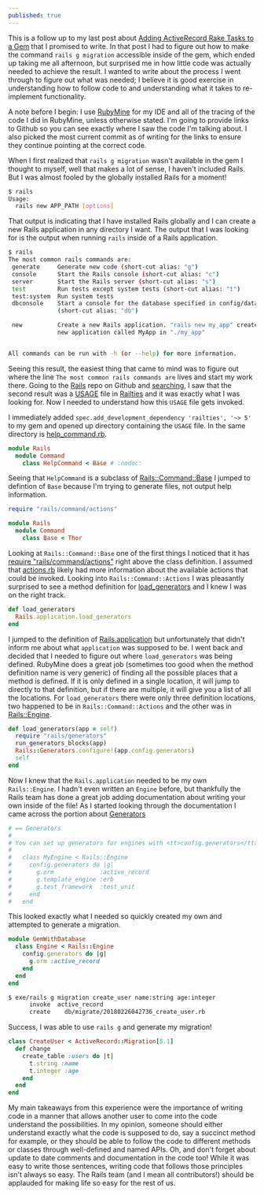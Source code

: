 ```yaml
---
published: true
---
```

This is a follow up to my last post about [Adding ActiveRecord Rake Tasks to a Gem](https://jer-k.github.io/add-active-record-rake-tasks-to-gem/) that I promised to write. In that post I had to figure out how to make the command `rails g migration` accessible inside of the gem, which ended up taking me all afternoon, but surprised me in how little code was actually needed to achieve the result. I wanted to write about the process I went through to figure out what was needed; I believe it is good exercise in understanding how to follow code to and understanding what it takes to re-implement functionality.

A note before I begin: I use [RubyMine](https://www.jetbrains.com/ruby/) for my IDE and all of the tracing of the code I did in RubyMine, unless otherwise stated. I'm going to provide links to Github so you can see exactly where I saw the code I'm talking about. I also picked the most current commit as of writing for the links to ensure they continue pointing at the correct code.

When I first realized that `rails g migration` wasn't available in the gem I thought to myself, well that makes a lot of sense, I haven't included Rails. But I was almost fooled by the globally installed Rails for a moment!

```bash
$ rails
Usage:
  rails new APP_PATH [options]
```
That output is indicating that I have installed Rails globally and I can create a new Rails application in any directory I want. The output that I was looking for is the output when running `rails` inside of a Rails application.

```bash
$ rails
The most common rails commands are:
 generate     Generate new code (short-cut alias: "g")
 console      Start the Rails console (short-cut alias: "c")
 server       Start the Rails server (short-cut alias: "s")
 test         Run tests except system tests (short-cut alias: "t")
 test:system  Run system tests
 dbconsole    Start a console for the database specified in config/database.yml
              (short-cut alias: "db")

 new          Create a new Rails application. "rails new my_app" creates a
              new application called MyApp in "./my_app"


All commands can be run with -h (or --help) for more information.
```
Seeing this result, the easiest thing that came to mind was to figure out where the line `The most common rails commands are` lives and start my work there. Going to the [Rails](https://github.com/rails/rails) repo on Github and [searching](https://github.com/rails/rails/search?utf8=%E2%9C%93&q=The+most+common+rails+commands+are&type=), I saw that the second result was a [USAGE](https://github.com/rails/rails/blob/ae3e241b573b450fd9ce694a458ad942a8bd6b03/railties/lib/rails/commands/help/USAGE) file in [Railties](https://github.com/rails/rails/tree/master/railties) and it was exactly what I was looking for. Now I needed to understand how this `USAGE` file gets invoked.

I immediately added `spec.add_development_dependency 'railties', '~> 5'` to my gem and opened up directory containing the `USAGE` file. In the same directory is [help_command.rb](https://github.com/rails/rails/blob/ae3e241b573b450fd9ce694a458ad942a8bd6b03/railties/lib/rails/commands/help/help_command.rb).

```ruby
module Rails
  module Command
    class HelpCommand < Base # :nodoc:
```

Seeing that `HelpCommand` is a subclass of [Rails::Command::Base](https://github.com/rails/rails/blob/ae3e241b573b450fd9ce694a458ad942a8bd6b03/railties/lib/rails/command/base.rb) I jumped to defintion of `Base` because I'm trying to generate files, not output help information. 

```ruby
require "rails/command/actions"

module Rails
  module Command
    class Base < Thor
```    

Looking at `Rails::Command::Base` one of the first things I noticed that it has [require "rails/command/actions"](https://github.com/rails/rails/blob/ae3e241b573b450fd9ce694a458ad942a8bd6b03/railties/lib/rails/command/base.rb#L9) right above the class definition. I assumed that [actions.rb](https://github.com/rails/rails/blob/ae3e241b573b450fd9ce694a458ad942a8bd6b03/railties/lib/rails/command/actions.rb) likely had more information about the available actions that could be invoked. 
Looking into `Rails::Command::Actions` I was pleasantly surprised to see a method definition for [load_generators](https://github.com/rails/rails/blob/ae3e241b573b450fd9ce694a458ad942a8bd6b03/railties/lib/rails/command/actions.rb#L38-L40) and I knew I was on the right track.

```ruby
def load_generators
  Rails.application.load_generators
end
```

I jumped to the definition of [Rails.application](https://github.com/rails/rails/blob/ae3e241b573b450fd9ce694a458ad942a8bd6b03/railties/lib/rails.rb#L39-L41) but unfortunately that didn't inform me about what `application` was supposed to be. I went back and decided that I needed to figure out where `load_generators` was being defined. RubyMine does a great job (sometimes too good when the method definition name is very generic) of finding all the possible places that a method is defined. If it is only defined in a single location, it will jump to directly to that definition, but if there are multiple, it will give you a list of all the locations. For `load_generators` there were only three definition locations, two happened to be in `Rails::Command::Actions` and the other was in [Rails::Engine](https://github.com/rails/rails/blob/ae3e241b573b450fd9ce694a458ad942a8bd6b03/railties/lib/rails/engine.rb#L465-L470).

```ruby
def load_generators(app = self)
  require "rails/generators"
  run_generators_blocks(app)
  Rails::Generators.configure!(app.config.generators)
  self
end
```

Now I knew that the `Rails.application` needed to be my own `Rails::Engine`. I hadn't even written an `Engine` before, but thankfully the Rails team has done a great job adding documentation about writing your own inside of the file! As I started looking through the documentation I came across the portion about [Generators](https://github.com/rails/rails/blob/ae3e241b573b450fd9ce694a458ad942a8bd6b03/railties/lib/rails/engine.rb#L52-L62)

```ruby
# == Generators
#
# You can set up generators for engines with <tt>config.generators</tt> method:
#
#   class MyEngine < Rails::Engine
#     config.generators do |g|
#       g.orm             :active_record
#       g.template_engine :erb
#       g.test_framework  :test_unit
#     end
#   end
```

This looked exactly what I needed so quickly created my own and attempted to generate a migration.
```ruby
module GemWithDatabase
  class Engine < Rails::Engine
    config.generators do |g|
      g.orm :active_record
    end
  end
end
```

```bash
$ exe/rails g migration create_user name:string age:integer
      invoke  active_record
      create    db/migrate/20180226042736_create_user.rb
```

Success, I was able to use `rails g` and generate my migration!

```ruby
class CreateUser < ActiveRecord::Migration[5.1]
  def change
    create_table :users do |t|
      t.string :name
      t.integer :age
    end
  end
end
```

My main takeaways from this experience were the importance of writing code in a manner that allows another user to come into the code understand the possibilities.  In my opinion, someone should either understand exactly what the code is supposed to do, say a succinct method for example, or they should be able to follow the code to different methods or classes through well-defined and named APIs. Oh, and don't forget about update to date comments and documentation in the code too! While it was easy to write those sentences, writing code that follows those principles isn't always so easy. The Rails team (and I mean all contributors!) should be applauded for making life so easy for the rest of us.
